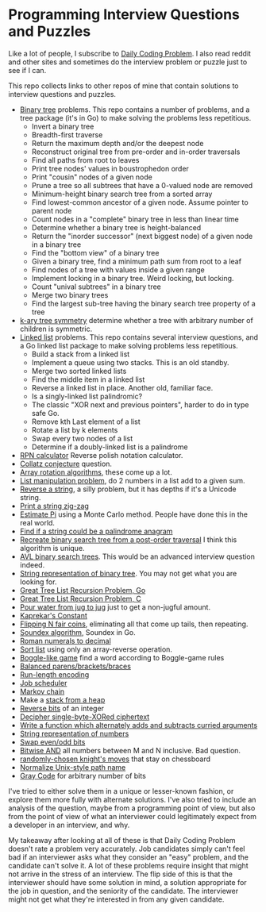 # Programming Interview Questions and Puzzles

Like a lot of people, I subscribe to [Daily Coding Problem](https://www.dailycodingproblem.com/).
I also read reddit and other sites and sometimes do the interview problem or puzzle just
to see if I can.

This repo collects links to other repos of mine that contain solutions to interview questions and puzzles.

* [Binary tree](https://github.com/bediger4000/binary_tree) problems.
This repo contains a number of problems,
and a tree package (it's in Go) to make
solving the problems less repetitious.
  * Invert a binary tree
  * Breadth-first traverse
  * Return the maximum depth and/or the deepest node
  * Reconstruct original tree from pre-order and in-order traversals
  * Find all paths from root to leaves
  * Print tree nodes' values in boustrophedon order
  * Print "cousin" nodes of a given node
  * Prune a tree so all subtrees that have a 0-valued node are removed
  * Minimum-height binary search tree from a sorted array
  * Find lowest-common ancestor of a given node. Assume pointer to parent node
  * Count nodes in a "complete" binary tree in less than linear time
  * Determine whether a binary tree is height-balanced
  * Return the "inorder successor" (next biggest node) of a given node in a binary tree
  * Find the "bottom view" of a binary tree
  * Given a binary tree, find a minimum path sum from root to a leaf
  * Find nodes of a tree with values inside a given range
  * Implement locking in a binary tree. Weird locking, but locking.
  * Count "unival subtrees" in a binary tree
  * Merge two binary trees
  * Find the largest sub-tree having the binary search tree property of a tree
* [k-ary tree symmetry](https://github.com/bediger4000/tree_symmetry) determine whether a tree with arbitrary number of children is symmetric.
* [Linked list](https://github.com/bediger4000/linked_lists) problems.
This repo contains several interview questions,
and a Go linked list package to make solving problems less repetitious.
  * Build a stack from a linked list
  * Implement a queue using two stacks. This is an old standby.
  * Merge two sorted linked lists
  * Find the middle item in a linked list
  * Reverse a linked list in place. Another old, familiar face.
  * Is a singly-linked list palindromic?
  * The classic "XOR next and previous pointers", harder to do in type safe Go.
  * Remove kth Last element of a list
  * Rotate a list by k elements
  * Swap every two nodes of a list
  * Determine if a doubly-linked list is a palindrome
* [RPN calculator](https://github.com/bediger4000/reverse-polish-problem) Reverse polish notation calculator.
* [Collatz conjecture](https://github.com/bediger4000/collatz-conjecture-puzzle) question.
* [Array rotation algorithms](https://github.com/bediger4000/array-rotation-algorithms), these come up a lot.
* [List manipulation problem](https://github.com/bediger4000/addition_puzzle), do 2 numbers in a list add to a given sum.
* [Reverse a string](https://github.com/bediger4000/golang-unicode-string-reversal), a silly problem, but it has depths if it's a Unicode string.
* [Print a string zig-zag](https://github.com/bediger4000/zigzag-programming-problem)
* [Estimate Pi](https://github.com/bediger4000/estimate_pi) using a Monte Carlo method. People have done this in the real world.
* [Find if a string could be a palindrome anagram](https://github.com/bediger4000/possible-palindromes)
* [Recreate binary search tree from a post-order traversal](https://github.com/bediger4000/postorder-tree-traversal) I think this algorithm is unique.
* [AVL binary search trees](https://github.com/bediger4000/avl_tree). This would be an advanced interview question indeed.
* [String representation of binary tree](https://github.com/bediger4000/binary-tree-odd-string-rep). You may not get what you are looking for.
* [Great Tree List Recursion Problem, Go](https://github.com/bediger4000/tree-list-recursion-go)
* [Great Tree List Recursion Problem, C](https://github.com/bediger4000/tree-list-recursion-c)
* [Pour water from jug to jug](https://github.com/bediger4000/egyptian-waterjar-puzzle) just to get a non-jugful amount.
* [Kaprekar's Constant](https://github.com/bediger4000/kaprekar)
* [Flipping N fair coins](https://github.com/bediger4000/fair-coin-flipping), eliminating all that come up tails, then repeating.
* [Soundex algorithm](https://github.com/bediger4000/soundex), Soundex in Go.
* [Roman numerals to decimal](https://github.com/bediger4000/romannumerals)
* [Sort list](https://github.com/bediger4000/reverselistsort) using only an array-reverse operation.
* [Boggle-like game](https://github.com/bediger4000/boggle-question) find a word according to Boggle-game rules
* [Balanced parens/brackets/braces](https://github.com/bediger4000/balanced-parens)
* [Run-length encoding](https://github.com/bediger4000/runlength-encoding)
* [Job scheduler](https://github.com/bediger4000/jobscheduler)
* [Markov chain](https://github.com/bediger4000/markov-chain)
* Make a [stack from a heap](https://github.com/bediger4000/stack)
* [Reverse bits](https://github.com/bediger4000/bitsreversed) of an integer
* [Decipher single-byte-XORed ciphertext](https://github.com/bediger4000/singlexor) 
* [Write a function which alternately adds and subtracts curried arguments](https://github.com/bediger4000/curried-arithmetic)
* [String representation of numbers](https://github.com/bediger4000/parse-number-strings)
* [Swap even/odd bits](https://github.com/bediger4000/swapbits)
* [Bitwise AND](https://github.com/bediger4000/bitwise-and) all numbers between M and N inclusive. Bad question.
* [randomly-chosen knight's moves](https://github.com/bediger4000/knightmoves) that stay on chessboard
* [Normalize Unix-style path name](https://github.com/bediger4000/pathnormalize)
* [Gray Code](https://github.com/bediger4000/graycode) for arbitrary number of bits

I've tried to either solve them in a unique or lesser-known fashion,
or explore them more fully with alternate solutions.
I've also tried to include an analysis of the question,
maybe from a programming point of view,
but also from the point of view of what an interviewer could legitimately expect from a developer in an interview, and why.

My takeaway after looking at all of these is that Daily Coding Problem doesn't rate a problem very accurately.
Job candidates simply can't feel bad if an interviewer asks what they
consider an "easy" problem, and the candidate can't solve it.
A lot of these problems require insight that might not arrive in the stress of an interview.
The flip side of this is that the interviewer should have some solution in mind,
a solution appropriate for the job in question,
and the seniority of the candidate.
The interviewer might not get what they're interested in from any given candidate.
